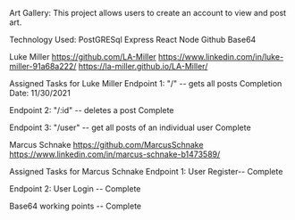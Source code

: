 Art Gallery:
  This project allows users to create an account to view and post art.
  
Technology Used:
  PostGRESql
  Express
  React
  Node
  Github
  Base64
 
Luke Miller
https://github.com/LA-Miller
https://www.linkedin.com/in/luke-miller-91a68a222/
https://la-miller.github.io/LA-Miller/

Assigned Tasks for Luke Miller
  Endpoint 1: "/" -- gets all posts 
    Completion Date: 11/30/2021
   
   Endpoint 2: "/:id" -- deletes a post
   Complete
   
   Endpoint 3: "/user" -- get all posts of an individual user
   Complete
  
Marcus Schnake
https://github.com/MarcusSchnake
https://www.linkedin.com/in/marcus-schnake-b1473589/

Assigned Tasks for Marcus Schnake
  Endpoint 1: User Register-- Complete
  
  Endpoint 2: User Login -- Complete
  
  Base64 working points -- Complete
